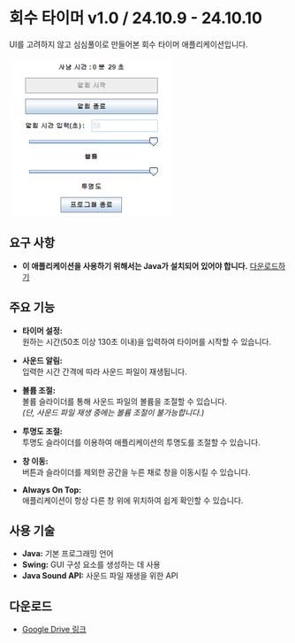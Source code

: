 # 회수 타이머 v1.0 / 24.10.9 - 24.10.10

UI를 고려하지 않고 심심풀이로 만들어본 회수 타이머 애플리케이션입니다.

![회수 타이머 UI](./UI.png)

## 요구 사항

- **이 애플리케이션을 사용하기 위해서는 Java가 설치되어 있어야 합니다.** [다운로드하기](https://www.java.com/ko/download/)

## 주요 기능

- **타이머 설정:**  
  원하는 시간(50초 이상 130초 이내)을 입력하여 타이머를 시작할 수 있습니다.

- **사운드 알림:**  
  입력한 시간 간격에 따라 사운드 파일이 재생됩니다.

- **볼륨 조절:**  
  볼륨 슬라이더를 통해 사운드 파일의 볼륨을 조절할 수 있습니다.  
  *(단, 사운드 파일 재생 중에는 볼륨 조절이 불가능합니다.)*

- **투명도 조절:**  
  투명도 슬라이더를 이용하여 애플리케이션의 투명도를 조절할 수 있습니다.

- **창 이동:**  
  버튼과 슬라이더를 제외한 공간을 누른 채로 창을 이동시킬 수 있습니다.

- **Always On Top:**  
  애플리케이션이 항상 다른 창 위에 위치하여 쉽게 확인할 수 있습니다.

## 사용 기술

- **Java:** 기본 프로그래밍 언어
- **Swing:** GUI 구성 요소를 생성하는 데 사용
- **Java Sound API:** 사운드 파일 재생을 위한 API

## 다운로드

- [Google Drive 링크](https://drive.google.com/file/d/15zEDLBG8D_tHJG2LqJjlcpw4953MR03g/view?usp=sharing)
